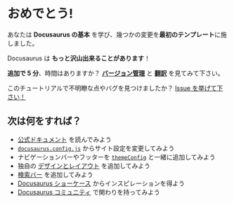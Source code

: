 # おめでとう!

あなたは **Docusaurus の基本** を学び、幾つかの変更を**最初のテンプレート**に施しました。

Docusaurus は **もっと沢山出来ることがあります**！

**追加で 5 分**、時間はありますか？ **[バージョン管理](./07-manage-docs-versions.md)** と **[翻訳](./08-translate-your-site.md)** を見てみて下さい。

このチュートリアルで不明瞭な点やバグを見つけましたか？ [Issue を挙げて下さい！](https://github.com/OpenUp-LabTakizawa/caravan-kidstec/issues/new?template=docs_report.yml)

## 次は何をすれば？

- [公式ドキュメント](https://docusaurus.io/) を読んでみよう
- [`docusaurus.config.js`](https://docusaurus.io/docs/api/docusaurus-config) からサイト設定を変更してみよう
- ナビゲーションバーやフッターを [`themeConfig`](https://docusaurus.io/docs/api/themes/configuration) と一緒に追加してみよう
- 独自の [デザインとレイアウト](https://docusaurus.io/docs/styling-layout) を追加してみよう
- [検索バー](https://docusaurus.io/docs/search) を追加してみよう
- [Docusaurus ショーケース](https://docusaurus.io/showcase) からインスピレーションを得よう
- [Docusaurus コミュニティ](https://docusaurus.io/community/support) で関わりを持ってみよう

